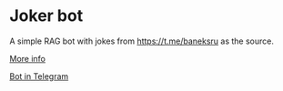 # Joker bot

A simple RAG bot with jokes from https://t.me/baneksru as the source.

[More info](https://t.me/buckwheat_thoughts/239)

[Bot in Telegram](https://t.me/buckwheat_joker_bot)
